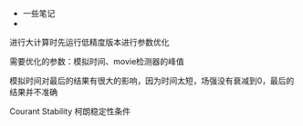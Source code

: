 - 一些笔记
- 
进行大计算时先运行低精度版本进行参数优化

需要优化的参数：模拟时间、movie检测器的峰值

模拟时间对最后的结果有很大的影响，因为时间太短，场强没有衰减到0，最后的结果并不准确

Courant Stability 柯朗稳定性条件